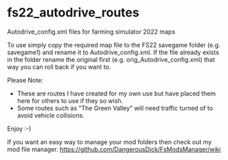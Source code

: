 # fs22_autodrive_routes
Autodrive_config.xml files for farming simulator 2022 maps

To use simply copy the required map file to the FS22 savegame folder (e.g. savegame1) and rename it to Autodrive_config.xml. If the file already exists in the folder rename the original first (e.g. orig_Autodrive_config.xml) that way you can roll back if you want to.

Please Note:
* These are routes I have created for my own use but have placed them here for others to use if they so wish.
* Some routes such as "The Green Valley" will need traffic turned of to avoid vehicle collisions.

Enjoy :-)

If you want an easy way to manage your mod folders then check out my mod file manager.
https://github.com/DangerousDick/FsModsManager/wiki
